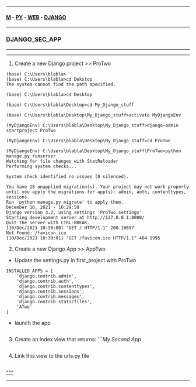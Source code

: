 
---

#### [M](https://github.com/ttltrk/TTT/blob/master/menu.md) - [PY](https://github.com/ttltrk/TTT/blob/master/PY/PY.md) - [WEB](https://github.com/ttltrk/TTT/blob/master/PY/WEB/WEB.md) - [DJANGO](https://github.com/ttltrk/TTT/blob/master/PY/WEB/DJANGO/DJANGO.md)

---

### DJANGO_SEC_APP

---

---

1. Create a new Django project >> ProTwo

```
(base) C:\Users\blabla>
(base) C:\Users\blabla>cd Dekstop
The system cannot find the path specified.

(base) C:\Users\blabla>cd Desktop

(base) C:\Users\blabla\Desktop>cd My_Django_stuff

(base) C:\Users\blabla\Desktop\My_Django_stuff>activate MyDjangoEnv

(MyDjangoEnv) C:\Users\blabla\Desktop\My_Django_stuff>django-admin startproject ProTwo

(MyDjangoEnv) C:\Users\blabla\Desktop\My_Django_stuff>cd ProTwo

(MyDjangoEnv) C:\Users\blabla\Desktop\My_Django_stuff\ProTwo>python manage.py runserver
Watching for file changes with StatReloader
Performing system checks...

System check identified no issues (0 silenced).

You have 18 unapplied migration(s). Your project may not work properly until you apply the migrations for app(s): admin, auth, contenttypes, sessions.
Run 'python manage.py migrate' to apply them.
December 10, 2021 - 10:29:50
Django version 3.2, using settings 'ProTwo.settings'
Starting development server at http://127.0.0.1:8000/
Quit the server with CTRL-BREAK.
[10/Dec/2021 10:30:00] "GET / HTTP/1.1" 200 10697
Not Found: /favicon.ico
[10/Dec/2021 10:30:01] "GET /favicon.ico HTTP/1.1" 404 1995
```

2. Create a new Django App >> AppTwo

- Update the settings.py in first_project with ProTwo

```
INSTALLED_APPS = [
    'django.contrib.admin',
    'django.contrib.auth',
    'django.contrib.contenttypes',
    'django.contrib.sessions',
    'django.contrib.messages',
    'django.contrib.staticfiles',
    'ATwo'
]
```

- launch the app

```

```

3. Create an Index view that returns: ```<em>My Second App</em>

```

```

4. Link this view to the urls.py file

```

```

[^^^](#DJANGO_SEC_APP)

---
